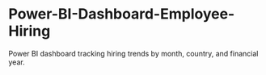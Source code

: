 # Power-BI-Dashboard-Employee-Hiring
Power BI dashboard tracking hiring trends by month, country, and financial year.
